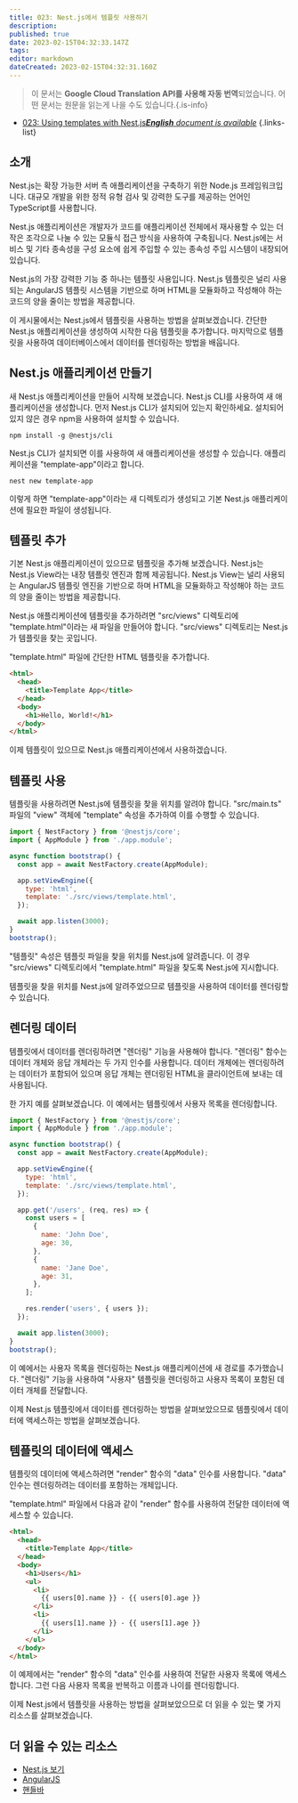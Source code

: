 ```yaml
---
title: 023: Nest.js에서 템플릿 사용하기
description: 
published: true
date: 2023-02-15T04:32:33.147Z
tags: 
editor: markdown
dateCreated: 2023-02-15T04:32:31.160Z
---
```


> 이 문서는 **Google Cloud Translation API를 사용해 자동 번역**되었습니다.
어떤 문서는 원문을 읽는게 나을 수도 있습니다.{.is-info}



- [023: Using templates with Nest.js***English** document is available*](/en/Knowledge-base/Nest-js/Learning/023-using-templates-with-nest-js)
{.links-list}


## 소개

Nest.js는 확장 가능한 서버 측 애플리케이션을 구축하기 위한 Node.js 프레임워크입니다. 대규모 개발을 위한 정적 유형 검사 및 강력한 도구를 제공하는 언어인 TypeScript를 사용합니다.

Nest.js 애플리케이션은 개발자가 코드를 애플리케이션 전체에서 재사용할 수 있는 더 작은 조각으로 나눌 수 있는 모듈식 접근 방식을 사용하여 구축됩니다. Nest.js에는 서비스 및 기타 종속성을 구성 요소에 쉽게 주입할 수 있는 종속성 주입 시스템이 내장되어 있습니다.

Nest.js의 가장 강력한 기능 중 하나는 템플릿 사용입니다. Nest.js 템플릿은 널리 사용되는 AngularJS 템플릿 시스템을 기반으로 하며 HTML을 모듈화하고 작성해야 하는 코드의 양을 줄이는 방법을 제공합니다.

이 게시물에서는 Nest.js에서 템플릿을 사용하는 방법을 살펴보겠습니다. 간단한 Nest.js 애플리케이션을 생성하여 시작한 다음 템플릿을 추가합니다. 마지막으로 템플릿을 사용하여 데이터베이스에서 데이터를 렌더링하는 방법을 배웁니다.

## Nest.js 애플리케이션 만들기

새 Nest.js 애플리케이션을 만들어 시작해 보겠습니다. Nest.js CLI를 사용하여 새 애플리케이션을 생성합니다. 먼저 Nest.js CLI가 설치되어 있는지 확인하세요. 설치되어 있지 않은 경우 npm을 사용하여 설치할 수 있습니다.

```
npm install -g @nestjs/cli
```

Nest.js CLI가 설치되면 이를 사용하여 새 애플리케이션을 생성할 수 있습니다. 애플리케이션을 "template-app"이라고 합니다.

```
nest new template-app
```

이렇게 하면 "template-app"이라는 새 디렉토리가 생성되고 기본 Nest.js 애플리케이션에 필요한 파일이 생성됩니다.

## 템플릿 추가

기본 Nest.js 애플리케이션이 있으므로 템플릿을 추가해 보겠습니다. Nest.js는 Nest.js View라는 내장 템플릿 엔진과 함께 제공됩니다. Nest.js View는 널리 사용되는 AngularJS 템플릿 엔진을 기반으로 하며 HTML을 모듈화하고 작성해야 하는 코드의 양을 줄이는 방법을 제공합니다.

Nest.js 애플리케이션에 템플릿을 추가하려면 "src/views" 디렉토리에 "template.html"이라는 새 파일을 만들어야 합니다. "src/views" 디렉토리는 Nest.js가 템플릿을 찾는 곳입니다.

"template.html" 파일에 간단한 HTML 템플릿을 추가합니다.

```html
<html>
  <head>
    <title>Template App</title>
  </head>
  <body>
    <h1>Hello, World!</h1>
  </body>
</html>
```

이제 템플릿이 있으므로 Nest.js 애플리케이션에서 사용하겠습니다.

## 템플릿 사용

템플릿을 사용하려면 Nest.js에 템플릿을 찾을 위치를 알려야 합니다. "src/main.ts" 파일의 "view" 객체에 "template" 속성을 추가하여 이를 수행할 수 있습니다.

```javascript
import { NestFactory } from '@nestjs/core';
import { AppModule } from './app.module';

async function bootstrap() {
  const app = await NestFactory.create(AppModule);

  app.setViewEngine({
    type: 'html',
    template: './src/views/template.html',
  });

  await app.listen(3000);
}
bootstrap();
```

"템플릿" 속성은 템플릿 파일을 찾을 위치를 Nest.js에 알려줍니다. 이 경우 "src/views" 디렉토리에서 "template.html" 파일을 찾도록 Nest.js에 지시합니다.

템플릿을 찾을 위치를 Nest.js에 알려주었으므로 템플릿을 사용하여 데이터를 렌더링할 수 있습니다.

## 렌더링 데이터

템플릿에서 데이터를 렌더링하려면 "렌더링" 기능을 사용해야 합니다. "렌더링" 함수는 데이터 개체와 응답 개체라는 두 가지 인수를 사용합니다. 데이터 개체에는 렌더링하려는 데이터가 포함되어 있으며 응답 개체는 렌더링된 HTML을 클라이언트에 보내는 데 사용됩니다.

한 가지 예를 살펴보겠습니다. 이 예에서는 템플릿에서 사용자 목록을 렌더링합니다.

```javascript
import { NestFactory } from '@nestjs/core';
import { AppModule } from './app.module';

async function bootstrap() {
  const app = await NestFactory.create(AppModule);

  app.setViewEngine({
    type: 'html',
    template: './src/views/template.html',
  });

  app.get('/users', (req, res) => {
    const users = [
      {
        name: 'John Doe',
        age: 30,
      },
      {
        name: 'Jane Doe',
        age: 31,
      },
    ];

    res.render('users', { users });
  });

  await app.listen(3000);
}
bootstrap();
```

이 예에서는 사용자 목록을 렌더링하는 Nest.js 애플리케이션에 새 경로를 추가했습니다. "렌더링" 기능을 사용하여 "사용자" 템플릿을 렌더링하고 사용자 목록이 포함된 데이터 개체를 전달합니다.

이제 Nest.js 템플릿에서 데이터를 렌더링하는 방법을 살펴보았으므로 템플릿에서 데이터에 액세스하는 방법을 살펴보겠습니다.

## 템플릿의 데이터에 액세스

템플릿의 데이터에 액세스하려면 "render" 함수의 "data" 인수를 사용합니다. "data" 인수는 렌더링하려는 데이터를 포함하는 개체입니다.

"template.html" 파일에서 다음과 같이 "render" 함수를 사용하여 전달한 데이터에 액세스할 수 있습니다.

```html
<html>
  <head>
    <title>Template App</title>
  </head>
  <body>
    <h1>Users</h1>
    <ul>
      <li>
        {{ users[0].name }} - {{ users[0].age }}
      </li>
      <li>
        {{ users[1].name }} - {{ users[1].age }}
      </li>
    </ul>
  </body>
</html>
```

이 예제에서는 "render" 함수의 "data" 인수를 사용하여 전달한 사용자 목록에 액세스합니다. 그런 다음 사용자 목록을 반복하고 이름과 나이를 렌더링합니다.

이제 Nest.js에서 템플릿을 사용하는 방법을 살펴보았으므로 더 읽을 수 있는 몇 가지 리소스를 살펴보겠습니다.

## 더 읽을 수 있는 리소스

- [Nest.js 보기](https://docs.nestjs.com/v/6/view)
- [AngularJS](https://angularjs.org/)
- [핸들바](https://handlebarsjs.com/)